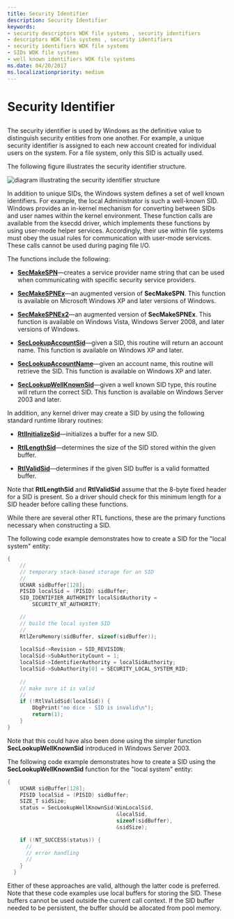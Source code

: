 ```yaml
---
title: Security Identifier
description: Security Identifier
keywords:
- security descriptors WDK file systems , security identifiers
- descriptors WDK file systems , security identifiers
- security identifiers WDK file systems
- SIDs WDK file systems
- well known identifiers WDK file systems
ms.date: 04/20/2017
ms.localizationpriority: medium
---
```


# Security Identifier


## <span id="ddk_security_identifier_if"></span><span id="DDK_SECURITY_IDENTIFIER_IF"></span>


The security identifier is used by Windows as the definitive value to distinguish security entities from one another. For example, a unique security identifier is assigned to each new account created for individual users on the system. For a file system, only this SID is actually used.

The following figure illustrates the security identifier structure.

![diagram illustrating the security identifier structure](images/fssecurity-02.png)

In addition to unique SIDs, the Windows system defines a set of well known identifiers. For example, the local Administrator is such a well-known SID. Windows provides an in-kernel mechanism for converting between SIDs and user names within the kernel environment. These function calls are available from the ksecdd driver, which implements these functions by using user-mode helper services. Accordingly, their use within file systems must obey the usual rules for communication with user-mode services. These calls cannot be used during paging file I/O.

The functions include the following:

-   [**SecMakeSPN**](/previous-versions/ff556584(v=vs.85))—creates a service provider name string that can be used when communicating with specific security service providers.

-   [**SecMakeSPNEx**](/previous-versions/ff556585(v=vs.85))—an augmented version of **SecMakeSPN**. This function is available on Microsoft Windows XP and later versions of Windows.

-   [**SecMakeSPNEx2**](/previous-versions/ff556592(v=vs.85))—an augmented version of **SecMakeSPNEx**. This function is available on Windows Vista, Windows Server 2008, and later versions of Windows.

-   [**SecLookupAccountSid**](/previous-versions/ff556579(v=vs.85))—given a SID, this routine will return an account name. This function is available on Windows XP and later.

-   [**SecLookupAccountName**](/previous-versions/ff554795(v=vs.85))—given an account name, this routine will retrieve the SID. This function is available on Windows XP and later.

-   [**SecLookupWellKnownSid**](/previous-versions/ff556582(v=vs.85))—given a well known SID type, this routine will return the correct SID. This function is available on Windows Server 2003 and later.

In addition, any kernel driver may create a SID by using the following standard runtime library routines:

-   [**RtlInitializeSid**](/windows-hardware/drivers/ddi/ntifs/nf-ntifs-rtlinitializesid)—initializes a buffer for a new SID.

-   [**RtlLengthSid**](/windows-hardware/drivers/ddi/ntifs/nf-ntifs-rtllengthsid)—determines the size of the SID stored within the given buffer.

-   [**RtlValidSid**](/windows-hardware/drivers/ddi/ntifs/nf-ntifs-rtlvalidsid)—determines if the given SID buffer is a valid formatted buffer.

Note that **RtlLengthSid** and **RtlValidSid** assume that the 8-byte fixed header for a SID is present. So a driver should check for this minimum length for a SID header before calling these functions.

While there are several other RTL functions, these are the primary functions necessary when constructing a SID.

The following code example demonstrates how to create a SID for the "local system" entity:

```cpp
{
    //
    // temporary stack-based storage for an SID
    //
    UCHAR sidBuffer[128];
    PISID localSid = (PISID) sidBuffer;
    SID_IDENTIFIER_AUTHORITY localSidAuthority = 
        SECURITY_NT_AUTHORITY;

    //
    // build the local system SID
    //
    RtlZeroMemory(sidBuffer, sizeof(sidBuffer));
 
    localSid->Revision = SID_REVISION;
    localSid->SubAuthorityCount = 1;
    localSid->IdentifierAuthority = localSidAuthority;
    localSid->SubAuthority[0] = SECURITY_LOCAL_SYSTEM_RID;
 
    //
    // make sure it is valid
    //
    if (!RtlValidSid(localSid)) {
        DbgPrint("no dice - SID is invalid\n");
        return(1);
    }
}
```

Note that this could have also been done using the simpler function **SecLookupWellKnownSid** introduced in Windows Server 2003.

The following code example demonstrates how to create a SID using the **SecLookupWellKnownSid** function for the "local system" entity:

```cpp
{
    UCHAR sidBuffer[128];
    PISID localSid = (PISID) sidBuffer;
    SIZE_T sidSize;
    status = SecLookupWellKnownSid(WinLocalSid,
                                   &localSid,
                                   sizeof(sidBuffer),
                                   &sidSize);

    if (!NT_SUCCESS(status)) {
      //
      // error handling
      //
    }
  }
```

Either of these approaches are valid, although the latter code is preferred. Note that these code examples use local buffers for storing the SID. These buffers cannot be used outside the current call context. If the SID buffer needed to be persistent, the buffer should be allocated from pool memory.

 


